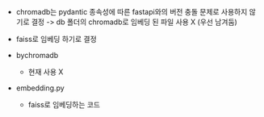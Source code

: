 - chromadb는 pydantic 종속성에 따른 fastapi와의 버전 충돌 문제로 사용하지 않기로 결정 -> db 폴더의 chromadb로 임베딩 된 파일 사용 X (우선 남겨둠)
- faiss로 임베딩 하기로 결정


- bychromadb
  - 현재 사용 X
- embedding.py
  - faiss로 임베딩하는 코드
